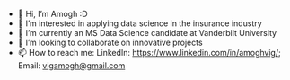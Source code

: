 - 👋 Hi, I’m Amogh :D
- 👀 I’m interested in applying data science in the insurance industry
- 🌱 I’m currently an MS Data Science candidate at Vanderbilt University
- 💞️ I’m looking to collaborate on innovative projects
- 📫 How to reach me: 
            LinkedIn: https://www.linkedin.com/in/amoghvig/;
            Email: vigamogh@gmail.com

<!---
avig00/avig00 is a ✨ special ✨ repository because its `README.md` (this file) appears on your GitHub profile.
You can click the Preview link to take a look at your changes.
--->
